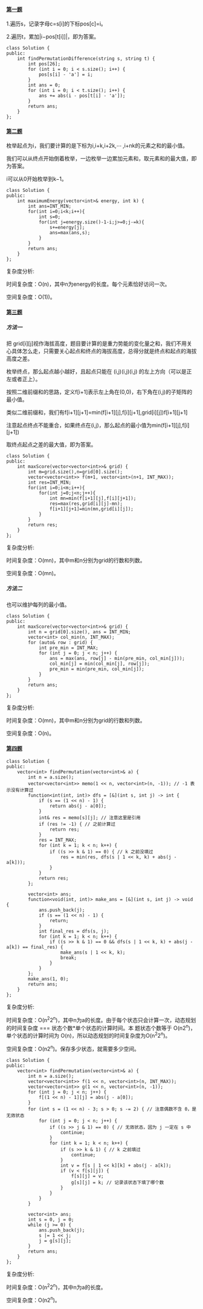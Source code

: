 #### [第一题](https://leetcode.cn/problems/permutation-difference-between-two-strings/description/)

1.遍历s，记录字母c=s[i]的下标pos[c]=i。

2.遍历t，累加|i−pos[t[i]]|，即为答案。

```
class Solution {
public:
    int findPermutationDifference(string s, string t) {
        int pos[26];
        for (int i = 0; i < s.size(); i++) {
            pos[s[i] - 'a'] = i;
        }
        int ans = 0;
        for (int i = 0; i < t.size(); i++) {
            ans += abs(i - pos[t[i] - 'a']);
        }
        return ans;
    }
};
```

#### [第二题](https://leetcode.cn/problems/taking-maximum-energy-from-the-mystic-dungeon/)

枚举起点为i，我们要计算的是下标为i,i+k,i+2k,⋯ ,i+nk的元素之和的最小值。

我们可以从终点开始倒着枚举，一边枚举一边累加元素和，取元素和的最大值，即为答案。

i可以从0开始枚举到k−1。

```
class Solution {
public:
    int maximumEnergy(vector<int>& energy, int k) {
        int ans=INT_MIN;
        for(int i=0;i<k;i++){
            int s=0;
            for(int j=energy.size()-1-i;j>=0;j-=k){
                s+=energy[j];
                ans=max(ans,s);
            }
        }
        return ans;
    }
};
```

复杂度分析:

时间复杂度：O(n)，其中n为energy的长度。每个元素恰好访问一次。

空间复杂度：O(1))。

#### [第三题](https://leetcode.cn/problems/maximum-difference-score-in-a-grid/description/)

##### 方法一
把 grid[i][j]视作海拔高度，题目要计算的是重力势能的变化量之和，我们不用关心具体怎么走，只需要关心起点和终点的海拔高度，总得分就是终点和起点的海拔高度之差。

枚举终点，那么起点越小越好，且起点只能在 (i,j)(i,j)(i,j) 的左上方向（可以是正左或者正上）。

按照二维前缀和的思路，定义f[i+1]表示左上角在(0,0)，右下角在(i,j)的子矩阵的最小值。

类似二维前缀和，我们有f[i+1][j+1]=min⁡(f[i+1][j],f[i][j+1],grid[i][j])f[i+1][j+1]

注意起点终点不能重合，如果终点在(i,j)，那么起点的最小值为min⁡(f[i+1][j],f[i][j+1])

取终点起点之差的最大值，即为答案。

```
class Solution {
public:
    int maxScore(vector<vector<int>>& grid) {
        int m=grid.size(),n=grid[0].size();
        vector<vector<int>> f(m+1, vector<int>(n+1, INT_MAX)); 
        int res=INT_MIN;
        for(int i=0;i<m;i++){
            for(int j=0;j<n;j++){
                int mn=min(f[i+1][j],f[i][j+1]);
                res=max(res,grid[i][j]-mn);
                f[i+1][j+1]=min(mn,grid[i][j]);
            }
        }
        return res;
    }
};
```

复杂度分析:

时间复杂度：O(mn)，其中m和n分别为grid的行数和列数。

空间复杂度：O(mn)。

##### 方法二

也可以维护每列的最小值。

```
class Solution {
public:
    int maxScore(vector<vector<int>>& grid) {
        int n = grid[0].size(), ans = INT_MIN;
        vector<int> col_min(n, INT_MAX);
        for (auto& row : grid) {
            int pre_min = INT_MAX;
            for (int j = 0; j < n; j++) {
                ans = max(ans, row[j] - min(pre_min, col_min[j]));
                col_min[j] = min(col_min[j], row[j]);
                pre_min = min(pre_min, col_min[j]);
            }
        }
        return ans;
    }
};
```

复杂度分析:

时间复杂度：O(mn)，其中m和n分别为grid的行数和列数。

空间复杂度：O(n)。

#### [第四题](https://leetcode.cn/problems/find-the-minimum-cost-array-permutation/description/)

```
class Solution {
public:
    vector<int> findPermutation(vector<int>& a) {
        int n = a.size();
        vector<vector<int>> memo(1 << n, vector<int>(n, -1)); // -1 表示没有计算过
        function<int(int, int)> dfs = [&](int s, int j) -> int {
            if (s == (1 << n) - 1) {
                return abs(j - a[0]);
            }
            int& res = memo[s][j]; // 注意这里是引用
            if (res != -1) { // 之前计算过
                return res;
            }
            res = INT_MAX;
            for (int k = 1; k < n; k++) {
                if ((s >> k & 1) == 0) { // k 之前没填过
                    res = min(res, dfs(s | 1 << k, k) + abs(j - a[k]));
                }
            }
            return res;
        };

        vector<int> ans;
        function<void(int, int)> make_ans = [&](int s, int j) -> void {
            ans.push_back(j);
            if (s == (1 << n) - 1) {
                return;
            }
            int final_res = dfs(s, j);
            for (int k = 1; k < n; k++) {
                if ((s >> k & 1) == 0 && dfs(s | 1 << k, k) + abs(j - a[k]) == final_res) {
                    make_ans(s | 1 << k, k);
                    break;
                }
            }
        };
        make_ans(1, 0);
        return ans;
    }
};

```

复杂度分析:

时间复杂度：O(n<sup>2</sup>2<sup>n</sup>)，其中n为a的长度。由于每个状态只会计算一次，动态规划的时间复杂度 === 状态个数*单个状态的计算时间。本
题状态个数等于 O(n2<sup>n</sup>)，单个状态的计算时间为 O(n)，所以动态规划的时间复杂度为O(n<sup>2</sup>2<sup>n</sup>)。

空间复杂度：O(n2<sup>n</sup>)。保存多少状态，就需要多少空间。

```
class Solution {
public:
    vector<int> findPermutation(vector<int>& a) {
        int n = a.size();
        vector<vector<int>> f(1 << n, vector<int>(n, INT_MAX));
        vector<vector<int>> g(1 << n, vector<int>(n, -1));
        for (int j = 0; j < n; j++) {
            f[(1 << n) - 1][j] = abs(j - a[0]);
        }
        for (int s = (1 << n) - 3; s > 0; s -= 2) { // 注意偶数不含 0，是无效状态
            for (int j = 0; j < n; j++) {
                if ((s >> j & 1) == 0) { // 无效状态，因为 j 一定在 s 中
                    continue;
                }
                for (int k = 1; k < n; k++) {
                    if (s >> k & 1) { // k 之前填过
                        continue;
                    }
                    int v = f[s | 1 << k][k] + abs(j - a[k]);
                    if (v < f[s][j]) {
                        f[s][j] = v;
                        g[s][j] = k; // 记录该状态下填了哪个数
                    }
                }
            }
        }

        vector<int> ans;
        int s = 0, j = 0;
        while (j >= 0) {
            ans.push_back(j);
            s |= 1 << j;
            j = g[s][j];
        }
        return ans;
    }
};
```

复杂度分析:

时间复杂度：O(n<sup>2</sup>2<sup>n</sup>)，其中n为a的长度。

空间复杂度：O(n2<sup>n</sup>)。
